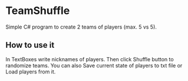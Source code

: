 # TeamShuffle

Simple C# program to create 2 teams of players (max. 5 vs 5). 

## How to use it
In TextBoxes write nicknames of players. Then click Shuffle button to randomize teams. You can also Save current state of players to txt file or Load players from it.
